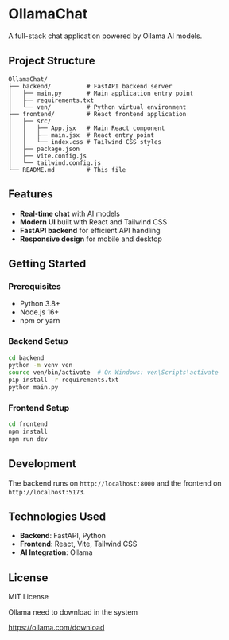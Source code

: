 # OllamaChat

A full-stack chat application powered by Ollama AI models.

## Project Structure

```
OllamaChat/
├── backend/          # FastAPI backend server
│   ├── main.py       # Main application entry point
│   ├── requirements.txt
│   └── ven/          # Python virtual environment
├── frontend/         # React frontend application
│   ├── src/
│   │   ├── App.jsx   # Main React component
│   │   ├── main.jsx  # React entry point
│   │   └── index.css # Tailwind CSS styles
│   ├── package.json
│   ├── vite.config.js
│   └── tailwind.config.js
└── README.md         # This file
```

## Features

- **Real-time chat** with AI models
- **Modern UI** built with React and Tailwind CSS
- **FastAPI backend** for efficient API handling
- **Responsive design** for mobile and desktop

## Getting Started

### Prerequisites

- Python 3.8+
- Node.js 16+
- npm or yarn

### Backend Setup

```bash
cd backend
python -m venv ven
source ven/bin/activate  # On Windows: ven\Scripts\activate
pip install -r requirements.txt
python main.py
```

### Frontend Setup

```bash
cd frontend
npm install
npm run dev
```

## Development

The backend runs on `http://localhost:8000` and the frontend on `http://localhost:5173`.

## Technologies Used

- **Backend**: FastAPI, Python
- **Frontend**: React, Vite, Tailwind CSS
- **AI Integration**: Ollama

## License

MIT License


Ollama need to download in the system 

https://ollama.com/download
